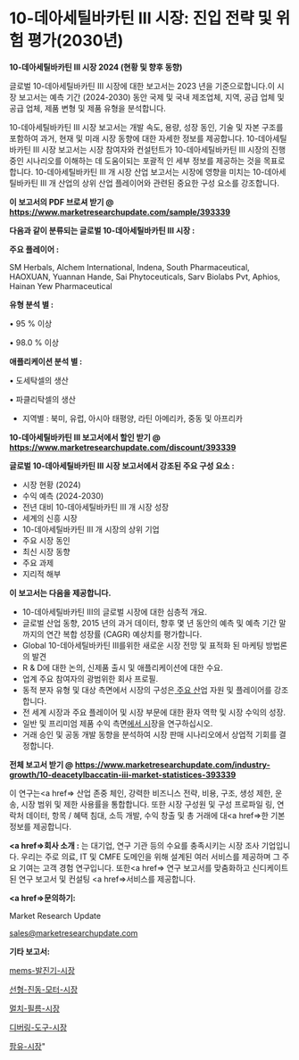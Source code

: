# 10-데아세틸바카틴 III 시장: 진입 전략 및 위험 평가(2030년)

<strong>10-데아세틸바카틴 III 시장 2024 (현황 및 향후 동향)</strong>

글로벌 10-데아세틸바카틴 III 시장에 대한 보고서는 2023 년을 기준으로합니다.이 시장 보고서는 예측 기간 (2024-2030) 동안 국제 및 국내 제조업체, 지역, 공급 업체 및 공급 업체, 제품 변형 및 제품 유형을 분석합니다.

10-데아세틸바카틴 III 시장 보고서는 개발 속도, 용량, 성장 동인, 기술 및 자본 구조를 포함하여 과거, 현재 및 미래 시장 동향에 대한 자세한 정보를 제공합니다. 10-데아세틸바카틴 III 시장 보고서는 시장 참여자와 컨설턴트가 10-데아세틸바카틴 III 시장의 진행중인 시나리오를 이해하는 데 도움이되는 포괄적 인 세부 정보를 제공하는 것을 목표로합니다. 10-데아세틸바카틴 III 개 시장 산업 보고서는 시장에 영향을 미치는 10-데아세틸바카틴 III 개 산업의 상위 산업 플레이어와 관련된 중요한 구성 요소를 강조합니다.



<strong>이 보고서의 PDF 브로셔 받기 @ <a href=https://www.marketresearchupdate.com/sample/393339>https://www.marketresearchupdate.com/sample/393339</a></strong>



<strong>다음과 같이 분류되는 글로벌 10-데아세틸바카틴 III 시장 :</strong>



<strong>주요 플레이어 :</strong>

SM Herbals, Alchem International, Indena, South Pharmaceutical, HAOXUAN, Yuannan Hande, Sai Phytoceuticals, Sarv Biolabs Pvt, Aphios, Hainan Yew Pharmaceutical



<strong>유형 분석 별 :</strong>

• 95 % 이상

• 98.0 % 이상



<strong>애플리케이션 분석 별 :</strong>

• 도세탁셀의 생산

• 파클리탁셀의 생산

<ul>
  <li>지역별 : 북미, 유럽, 아시아 태평양, 라틴 아메리카, 중동 및 아프리카</li>
</ul>


<strong>10-데아세틸바카틴 III 보고서에서 할인 받기 @ <a href=https://www.marketresearchupdate.com/discount/393339>https://www.marketresearchupdate.com/discount/393339</a></strong>



<strong>글로벌 10-데아세틸바카틴 III 시장 보고서에서 강조된 주요 구성 요소 :</strong>
<ul>
  <li>시장 현황 (2024)</li>
  <li>수익 예측 (2024-2030)</li>
  <li>전년 대비 10-데아세틸바카틴 III 개 시장 성장</li>
  <li>세계의 신흥 시장</li>
  <li>10-데아세틸바카틴 III 개 시장의 상위 기업</li>
  <li>주요 시장 동인</li>
  <li>최신 시장 동향</li>
  <li>주요 과제</li>
  <li>지리적 해부</li>
</ul>


<strong>이 보고서는 다음을 제공합니다.</strong>
<ul>
  <li>10-데아세틸바카틴 III의 글로벌 시장에 대한 심층적 개요.</li>
  <li>글로벌 산업 동향, 2015 년의 과거 데이터, 향후 몇 년 동안의 예측 및 예측 기간 말까지의 연간 복합 성장률 (CAGR) 예상치를 평가합니다.</li>
  <li>Global 10-데아세틸바카틴 III를위한 새로운 시장 전망 및 표적화 된 마케팅 방법론의 발견</li>
  <li>R &amp; D에 대한 논의, 신제품 출시 및 애플리케이션에 대한 수요.</li>
  <li>업계 주요 참여자의 광범위한 회사 프로필.</li>
  <li>동적 분자 유형 및 대상 측면에서 시장의 구성은<a href=> 주요 산</a>업 자원 및 플레이어를 강조합니다.</li>
  <li>전 세계 시장과 주요 플레이어 및 시장 부문에 대한 환자 역학 및 시장 수익의 성장.</li>
  <li>일반 및 프리미엄 제품 수익 측면<a href=>에서 시</a>장을 연구하십시오.</li>
  <li>거래 승인 및 공동 개발 동향을 분석하여 시장 판매 시나리오에서 상업적 기회를 결정합니다.</li>
</ul>



<strong>전체 보고서 받기 @ <a href=https://www.marketresearchupdate.com/industry-growth/10-deacetylbaccatin-iii-market-statistices-393339>https://www.marketresearchupdate.com/industry-growth/10-deacetylbaccatin-iii-market-statistices-393339</a></strong>

이 연구는<a href=> 산업 존중</a> 체인, 강력한 비즈니스 전략, 비용, 구조, 생성 제한, 운송, 시장 범위 및 제한 사용률을 통합합니다. 또한 시장 구성원 및 구성 프로파일 링, 연락처 데이터, 항목 / 혜택 침대, 소득 개발, 수익 창출 및 총 거래에 대<a href=>한 기본 </a>정보를 제공합니다.



<strong><a href=>회사 소</a>개 :</strong>
는 대기업, 연구 기관 등의 수요를 충족시키는 시장 조사 기업입니다. 우리는 주로 의료, IT 및 CMFE 도메인을 위해 설계된 여러 서비스를 제공하며 그 주요 기여는 고객 경험 연구입니다. 또한<a href=> 연구 보</a>고서를 맞춤화하고 신디케이트 된 연구 보고서 및 컨설팅 <a href=>서비스</a>를 제공합니다.



<strong><a href=>문의하기:</a></strong>

Market Research Update

sales@marketresearchupdate.com



<strong>기타 보고서:</strong>

<a href=https://www.linkedin.com/pulse/mems-발진기-시장-규모-및-성장-2023-survey-spotlight-pro-24-analysis/>mems-발진기-시장</a>

<a href=https://www.linkedin.com/pulse/선형-진동-모터-시장-경쟁-분석-및-성장-잠재력-2029-survey-savvy-insights-360-analysis-f0fef/>선형-진동-모터-시장</a>

<a href=https://www.linkedin.com/pulse/멀치-필름-시장-현재-및-미래-성장-2029-consumer-connection-compendium-ana-ocvif/>멀치-필름-시장</a>

<a href=https://www.linkedin.com/pulse/디버링-도구-시장-세분화-연구-및-목표-고객2030년-consumer-connection-compendium-ana-aiypf/>디버링-도구-시장</a>

<a href=https://www.linkedin.com/pulse/팜유-시장-세분화-연구-및-목표-고객2029년-analytics-avenue-adventures-24-ana-71rjf/>팜유-시장</a>"

